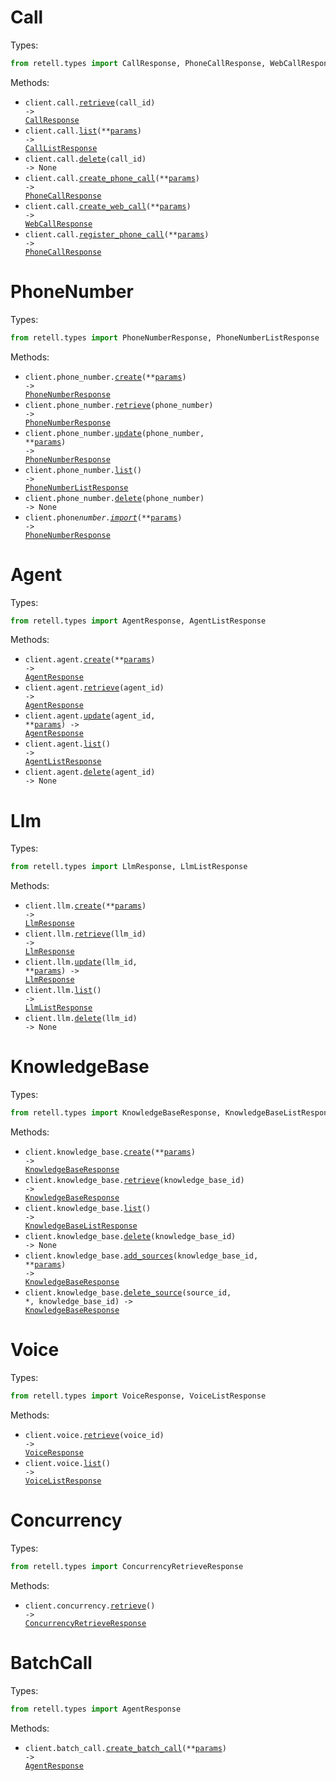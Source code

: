 # Call

Types:

```python
from retell.types import CallResponse, PhoneCallResponse, WebCallResponse, CallListResponse
```

Methods:

- <code title="get /v2/get-call/{call_id}">client.call.<a href="./src/retell/resources/call.py">retrieve</a>(call_id) -> <a href="./src/retell/types/call_response.py">CallResponse</a></code>
- <code title="post /v2/list-calls">client.call.<a href="./src/retell/resources/call.py">list</a>(\*\*<a href="src/retell/types/call_list_params.py">params</a>) -> <a href="./src/retell/types/call_list_response.py">CallListResponse</a></code>
- <code title="delete /v2/delete-call/{call_id}">client.call.<a href="./src/retell/resources/call.py">delete</a>(call_id) -> None</code>
- <code title="post /v2/create-phone-call">client.call.<a href="./src/retell/resources/call.py">create_phone_call</a>(\*\*<a href="src/retell/types/call_create_phone_call_params.py">params</a>) -> <a href="./src/retell/types/phone_call_response.py">PhoneCallResponse</a></code>
- <code title="post /v2/create-web-call">client.call.<a href="./src/retell/resources/call.py">create_web_call</a>(\*\*<a href="src/retell/types/call_create_web_call_params.py">params</a>) -> <a href="./src/retell/types/web_call_response.py">WebCallResponse</a></code>
- <code title="post /v2/register-phone-call">client.call.<a href="./src/retell/resources/call.py">register_phone_call</a>(\*\*<a href="src/retell/types/call_register_phone_call_params.py">params</a>) -> <a href="./src/retell/types/phone_call_response.py">PhoneCallResponse</a></code>

# PhoneNumber

Types:

```python
from retell.types import PhoneNumberResponse, PhoneNumberListResponse
```

Methods:

- <code title="post /create-phone-number">client.phone_number.<a href="./src/retell/resources/phone_number.py">create</a>(\*\*<a href="src/retell/types/phone_number_create_params.py">params</a>) -> <a href="./src/retell/types/phone_number_response.py">PhoneNumberResponse</a></code>
- <code title="get /get-phone-number/{phone_number}">client.phone_number.<a href="./src/retell/resources/phone_number.py">retrieve</a>(phone_number) -> <a href="./src/retell/types/phone_number_response.py">PhoneNumberResponse</a></code>
- <code title="patch /update-phone-number/{phone_number}">client.phone_number.<a href="./src/retell/resources/phone_number.py">update</a>(phone_number, \*\*<a href="src/retell/types/phone_number_update_params.py">params</a>) -> <a href="./src/retell/types/phone_number_response.py">PhoneNumberResponse</a></code>
- <code title="get /list-phone-numbers">client.phone_number.<a href="./src/retell/resources/phone_number.py">list</a>() -> <a href="./src/retell/types/phone_number_list_response.py">PhoneNumberListResponse</a></code>
- <code title="delete /delete-phone-number/{phone_number}">client.phone_number.<a href="./src/retell/resources/phone_number.py">delete</a>(phone_number) -> None</code>
- <code title="post /import-phone-number">client.phone*number.<a href="./src/retell/resources/phone_number.py">import*</a>(\*\*<a href="src/retell/types/phone_number_import_params.py">params</a>) -> <a href="./src/retell/types/phone_number_response.py">PhoneNumberResponse</a></code>

# Agent

Types:

```python
from retell.types import AgentResponse, AgentListResponse
```

Methods:

- <code title="post /create-agent">client.agent.<a href="./src/retell/resources/agent.py">create</a>(\*\*<a href="src/retell/types/agent_create_params.py">params</a>) -> <a href="./src/retell/types/agent_response.py">AgentResponse</a></code>
- <code title="get /get-agent/{agent_id}">client.agent.<a href="./src/retell/resources/agent.py">retrieve</a>(agent_id) -> <a href="./src/retell/types/agent_response.py">AgentResponse</a></code>
- <code title="patch /update-agent/{agent_id}">client.agent.<a href="./src/retell/resources/agent.py">update</a>(agent_id, \*\*<a href="src/retell/types/agent_update_params.py">params</a>) -> <a href="./src/retell/types/agent_response.py">AgentResponse</a></code>
- <code title="get /list-agents">client.agent.<a href="./src/retell/resources/agent.py">list</a>() -> <a href="./src/retell/types/agent_list_response.py">AgentListResponse</a></code>
- <code title="delete /delete-agent/{agent_id}">client.agent.<a href="./src/retell/resources/agent.py">delete</a>(agent_id) -> None</code>

# Llm

Types:

```python
from retell.types import LlmResponse, LlmListResponse
```

Methods:

- <code title="post /create-retell-llm">client.llm.<a href="./src/retell/resources/llm.py">create</a>(\*\*<a href="src/retell/types/llm_create_params.py">params</a>) -> <a href="./src/retell/types/llm_response.py">LlmResponse</a></code>
- <code title="get /get-retell-llm/{llm_id}">client.llm.<a href="./src/retell/resources/llm.py">retrieve</a>(llm_id) -> <a href="./src/retell/types/llm_response.py">LlmResponse</a></code>
- <code title="patch /update-retell-llm/{llm_id}">client.llm.<a href="./src/retell/resources/llm.py">update</a>(llm_id, \*\*<a href="src/retell/types/llm_update_params.py">params</a>) -> <a href="./src/retell/types/llm_response.py">LlmResponse</a></code>
- <code title="get /list-retell-llms">client.llm.<a href="./src/retell/resources/llm.py">list</a>() -> <a href="./src/retell/types/llm_list_response.py">LlmListResponse</a></code>
- <code title="delete /delete-retell-llm/{llm_id}">client.llm.<a href="./src/retell/resources/llm.py">delete</a>(llm_id) -> None</code>

# KnowledgeBase

Types:

```python
from retell.types import KnowledgeBaseResponse, KnowledgeBaseListResponse
```

Methods:

- <code title="post /create-knowledge-base">client.knowledge_base.<a href="./src/retell/resources/knowledge_base.py">create</a>(\*\*<a href="src/retell/types/knowledge_base_create_params.py">params</a>) -> <a href="./src/retell/types/knowledge_base_response.py">KnowledgeBaseResponse</a></code>
- <code title="get /get-knowledge-base/{knowledge_base_id}">client.knowledge_base.<a href="./src/retell/resources/knowledge_base.py">retrieve</a>(knowledge_base_id) -> <a href="./src/retell/types/knowledge_base_response.py">KnowledgeBaseResponse</a></code>
- <code title="get /list-knowledge-bases">client.knowledge_base.<a href="./src/retell/resources/knowledge_base.py">list</a>() -> <a href="./src/retell/types/knowledge_base_list_response.py">KnowledgeBaseListResponse</a></code>
- <code title="delete /delete-knowledge-base/{knowledge_base_id}">client.knowledge_base.<a href="./src/retell/resources/knowledge_base.py">delete</a>(knowledge_base_id) -> None</code>
- <code title="post /add-knowledge-base-sources/{knowledge_base_id}">client.knowledge_base.<a href="./src/retell/resources/knowledge_base.py">add_sources</a>(knowledge_base_id, \*\*<a href="src/retell/types/knowledge_base_add_sources_params.py">params</a>) -> <a href="./src/retell/types/knowledge_base_response.py">KnowledgeBaseResponse</a></code>
- <code title="delete /delete-knowledge-base-source/{knowledge_base_id}/source/{source_id}">client.knowledge_base.<a href="./src/retell/resources/knowledge_base.py">delete_source</a>(source_id, \*, knowledge_base_id) -> <a href="./src/retell/types/knowledge_base_response.py">KnowledgeBaseResponse</a></code>

# Voice

Types:

```python
from retell.types import VoiceResponse, VoiceListResponse
```

Methods:

- <code title="get /get-voice/{voice_id}">client.voice.<a href="./src/retell/resources/voice.py">retrieve</a>(voice_id) -> <a href="./src/retell/types/voice_response.py">VoiceResponse</a></code>
- <code title="get /list-voices">client.voice.<a href="./src/retell/resources/voice.py">list</a>() -> <a href="./src/retell/types/voice_list_response.py">VoiceListResponse</a></code>

# Concurrency

Types:

```python
from retell.types import ConcurrencyRetrieveResponse
```

Methods:

- <code title="get /get-concurrency">client.concurrency.<a href="./src/retell/resources/concurrency.py">retrieve</a>() -> <a href="./src/retell/types/concurrency_retrieve_response.py">ConcurrencyRetrieveResponse</a></code>

# BatchCall

Types:

```python
from retell.types import AgentResponse
```

Methods:

- <code title="post /create-batch-call">client.batch_call.<a href="./src/retell/resources/batch_call.py">create_batch_call</a>(\*\*<a href="src/retell/types/batch_call_create_batch_call_params.py">params</a>) -> <a href="./src/retell/types/agent_response.py">AgentResponse</a></code>
